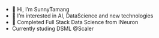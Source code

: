 - 👋 Hi, I’m SunnyTamang
- 👀 I’m interested in AI, DataScience and new technologies
- 🌱 Completed Full Stack Data Science from INeuron
- Currently studing DSML @Scaler
<!--- 💞️ I’m looking to collaborate on ...
- 📫 How to reach me ...-->

<!---
SunnyTamang/SunnyTamang is a ✨ special ✨ repository because its `README.md` (this file) appears on your GitHub profile.
You can click the Preview link to take a look at your changes.
--->

